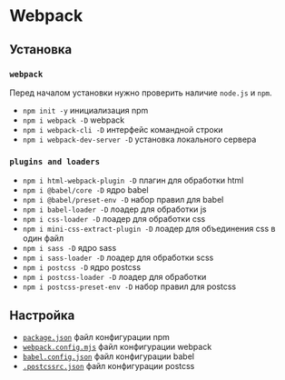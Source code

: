 # Webpack

## Установка

### `webpack`

Перед началом установки нужно проверить наличие `node.js` и `npm`.

- `npm init -y` инициализация npm
- `npm i webpack -D` webpack
- `npm i webpack-cli -D` интерфейс командной строки
- `npm i webpack-dev-server -D` установка локального сервера

### `plugins and loaders`

- `npm i html-webpack-plugin -D` плагин для обработки html
- `npm i @babel/core -D` ядро babel
- `npm i @babel/preset-env -D` набор правил для babel
- `npm i babel-loader -D` лоадер для обработки js
- `npm i css-loader -D` лоадер для обработки css
- `npm i mini-css-extract-plugin -D` лоадер для объединения css в один файл
- `npm i sass -D` ядро sass
- `npm i sass-loader -D` лоадер для обработки scss
- `npm i postcss -D` ядро postcss
- `npm i postcss-loader -D` лоадер для обработки
- `npm i postcss-preset-env -D` набор правил для postcss

## Настройка

- [`package.json`](./package.json.md) файл конфигурации npm
- [`webpack.config.mjs`](./webpack.config.mjs.md) файл конфигурации webpack
- [`babel.config.json`](./babel.config.json.md) файл конфигурации babel
- [`.postcssrc.json`](./postcssrc.json.md) файл конфигурации postcss
